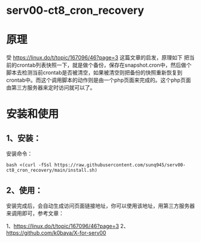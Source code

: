 # serv00-ct8_cron_recovery


# 原理
受 https://linux.do/t/topic/167096/46?page=3 这篇文章的启发，原理如下
把当前的crontab列表快照一下，就是做个备份，保存在snapshot.cron中，然后做个脚本去检测当前crontab是否被清空，如果被清空则把备份的快照重新恢复到crontab中。而这个调用脚本的动作则是由一个php页面来完成的。这个php页面由第三方服务器来定时访问就可以了。

# 安装和使用

## 1、安装：
安装命令：
```
bash <(curl -fSsl https://raw.githubusercontent.com/sunq945/serv00-ct8_cron_recovery/main/install.sh)
```
## 2、使用：
安装完成后，会自动生成访问页面链接地址，你可以使用该地址，用第三方服务器来调用即可，参考文章：

1、https://linux.do/t/topic/167096/46?page=3
2、https://github.com/k0baya/X-for-serv00

